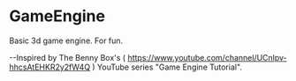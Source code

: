# GameEngine
Basic 3d game engine.  For fun.

--Inspired by The Benny Box's ( https://www.youtube.com/channel/UCnlpv-hhcsAtEHKR2y2fW4Q ) YouTube series "Game Engine Tutorial".

